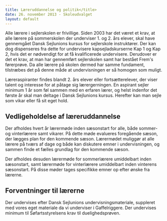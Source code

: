 ```yaml
---
title: Læreruddannelse og politik</title>
date: 26. november 2013 - Skoleudvalget
layout: default
---
```


Alle lærere i sejlerskolen er frivillige. Siden 2003 har det været et
krav, at alle lærere på sommerskolen der underviser 1. og 2. års
elever, skal have gennemgået Dansk Sejlunions kursus for sejlerskole
instruktører. Der kan dog dispenseres fra dette for undervisere
kapsejladskurserne Kap 1 og Kap 2, hvis det er nødvendigt for at få
kvalificerede undervisere. Derudover er det et krav, at man har
gennemført sejlerskolen samt har bestået Frem's førerprøve. Da alle
lærere på skolen dermed har samme fundament, tilstræbes det på denne
måde at undervisningen er så homogen som muligt.
  
Læreraspiranter findes blandt 2. års elever eller fortsætterelever,
der viser talent og interesse for at påtage sig lærergerningen. En
aspirant sejler minimum 1 år som føl sammen med en erfaren lærer, og
helst indenfor det første år skal man deltage i Dansk Sejlunions
kursus. Herefter kan man sejle som vikar eller få sit eget hold.

## Vedligeholdelse af læreruddannelse

Der afholdes hvert år lærermøde inden sæsonstart for alle, både
sommer- og vinterlærere samt vikarer. På dette møde evalueres
foregående sæson, der lægges plan for den kommende sæson. Lærermødet
muliggør at alle lærere på tværs af dage og både kan diskutere emner i
undervisningen, og sammen finde et fælles grundlag for den kommende
sæson.

Der afholdes desuden lærermøde for sommerlærere umiddelbart inden
sæsonstart, samt lærermøde for vinterlærere umiddelbart inden
vinterens sæsonstart. På disse møder tages specifikke emner op efter
ønske fra lærerne.

## Forventninger til lærerne

Der undervises efter Dansk Sejlunions undervisningsmateriale,
suppleret med vores eget materiale da vi underviser i
Gaffelriggere. Der undervises minimum til Søfartsstyrelsens krav til
duelighedsprøven.
